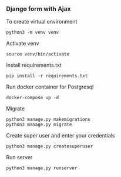 ### Django form with Ajax

To create virtual environment
```
python3 -m venv venv
```

Activate venv
```
source venv/bin/activate
```

Install requirements.txt
```
pip install -r requirements.txt
```

Run docker container for Postgresql
```
docker-compose up -d
```

Migrate
```
python3 manage.py makemigrations
python3 manage.py migrate
```
Create super user and enter your credentials
```
python3 manage.py createsuperuser
```

Run server
```
python3 manage.py runserver
```
